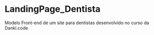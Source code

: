 # LandingPage_Dentista
 Modelo Front-end de um site para dentistas desenvolvido no curso da Danki.code
